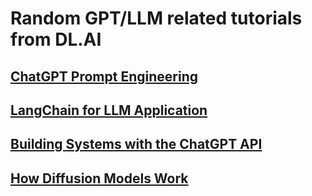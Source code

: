 # Random GPT/LLM related tutorials from DL.AI

## [ChatGPT Prompt Engineering](https://www.deeplearning.ai/short-courses/chatgpt-prompt-engineering-for-developers/)

## [LangChain for LLM Application](https://learn.deeplearning.ai/langchain/lesson/1/introduction)

## [Building Systems with the ChatGPT API](https://learn.deeplearning.ai/chatgpt-building-system/lesson/1/introduction)

## [How Diffusion Models Work](https://learn.deeplearning.ai/diffusion-models/lesson/1/introduction)




